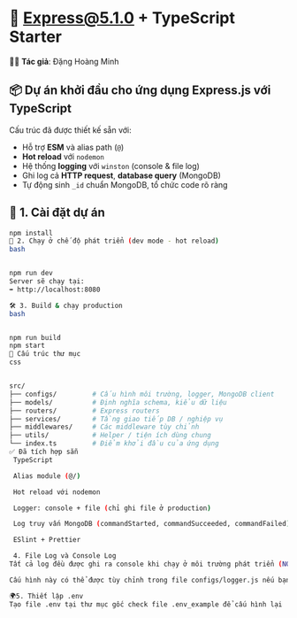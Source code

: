 # 🚀 Express@5.1.0 + TypeScript Starter

👨‍💻 **Tác giả**: Đặng Hoàng Minh

## 📦 Dự án khởi đầu cho ứng dụng **Express.js** với **TypeScript**

Cấu trúc đã được thiết kế sẵn với:

- Hỗ trợ **ESM** và alias path (`@`)
- **Hot reload** với `nodemon`
- Hệ thống **logging** với `winston` (console & file log)
- Ghi log cả **HTTP request**, **database query** (MongoDB)
- Tự động sinh `_id` chuẩn MongoDB, tổ chức code rõ ràng

## 🧰 1. Cài đặt dự án

```bash
npm install
🔄 2. Chạy ở chế độ phát triển (dev mode - hot reload)
bash


npm run dev
Server sẽ chạy tại:
➡️ http://localhost:8080

🛠 3. Build & chạy production
bash


npm run build
npm start
📁 Cấu trúc thư mục
css


src/
├── configs/         # Cấu hình môi trường, logger, MongoDB client
├── models/          # Định nghĩa schema, kiểu dữ liệu
├── routers/         # Express routers
├── services/        # Tầng giao tiếp DB / nghiệp vụ
├── middlewares/     # Các middleware tùy chỉnh
├── utils/           # Helper / tiện ích dùng chung
└── index.ts         # Điểm khởi đầu của ứng dụng
✅ Đã tích hợp sẵn
 TypeScript

 Alias module (@/)

 Hot reload với nodemon

 Logger: console + file (chỉ ghi file ở production)

 Log truy vấn MongoDB (commandStarted, commandSucceeded, commandFailed)

 ESlint + Prettier

 4. File Log và Console Log
Tất cả log đều được ghi ra console khi chạy ở môi trường phát triển (NODE_ENV=development). Ở môi trường production, log cũng được ghi vào file, giúp dễ dàng theo dõi và quản lý trong môi trường thực tế.

Cấu hình này có thể được tùy chỉnh trong file configs/logger.js nếu bạn muốn thay đổi cách thức ghi log hoặc file lưu trữ.

🌍5. Thiết lập .env
Tạo file .env tại thư mục gốc check file .env_example để cấu hình lại


